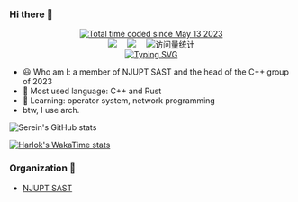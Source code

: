 ### Hi there 👋

<div align="center">
  <a href="https://wakatime.com/@4fcd0927-7962-4c70-ba6a-02fdcc178148"><img src="https://wakatime.com/badge/user/4fcd0927-7962-4c70-ba6a-02fdcc178148.svg" alt="Total time coded since May 13 2023" /></a>
</div>
<div align="center">
  <a href="https://space.bilibili.com/23473180/"><img src="https://img.shields.io/badge/Bilibili-B站-下学期上五年级" /></a>&emsp;
  <a href="https://www.zhihu.com/people/xia-xue-qi-shang-wu-nian-ji"><img src="https://img.shields.io/badge/Zhihu-知乎-blue" /></a>&emsp;
  <img src="https://komarev.com/ghpvc/?username=Serein207&label=Views&color=0e75b6&style=flat" alt="访问量统计" />
</div>

<div align="center">
  <a href="https://git.io/typing-svg">
    <img src="https://readme-typing-svg.demolab.com?font=Fira+Code&pause=1000&random=false&width=435&separator=%3D&lines=std%3A%3Aprintln(%22hello+world%22);" alt="Typing SVG" />
  </a>
</div>

- :smiley: Who am I: a member of NJUPT SAST and the head of the C++ group of 2023
- 👀 Most used language: C++ and Rust
- 🌱 Learning: operator system, network programming
- btw, I use arch.

![Serein's GitHub stats](https://github-readme-stats.vercel.app/api?username=Serein207&show_icons=true&theme=transparent)

[![Harlok's WakaTime stats](https://github-readme-stats.vercel.app/api/wakatime?username=@Serein207)](https://github.com/anuraghazra/github-readme-stats)

### Organization :telescope:

- [NJUPT SAST](https://github.com/NJUPT-SAST)
